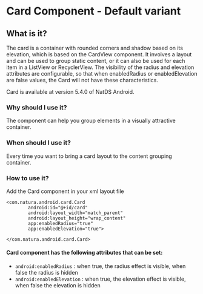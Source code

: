 # Card Component - Default variant

## What is it?

The card is a container with rounded corners and shadow based on its elevation, which is based on the CardView component.
It involves a layout and can be used to group static content, or it can also be used for each item in a ListView or RecyclerView.
The visibility of the radius and elevation attributes are configurable, so that when enabledRadius or enabledElevation are false values, the Card will not have these characteristics.

Card is available at version 5.4.0 of NatDS Android.

### Why should I use it?

The component can help you group elements in a visually attractive container.

### When should I use it?

Every time you want to bring a card layout to the content grouping container.

### How to use it?

Add the Card component in your xml layout file
        
```android
<com.natura.android.card.Card
        android:id="@+id/card"
        android:layout_width="match_parent"
        android:layout_height="wrap_content"
        app:enabledRadius="true"
        app:enabledElevation="true">

</com.natura.android.card.Card>
```
#### Card component has the following attributes that can be set:
- `android:enabledRadius` : when true, the radius effect is visible, when false the radius is hidden
- `android:enabledElevation` : when true, the elevation effect is visible, when false the elevation is hidden
